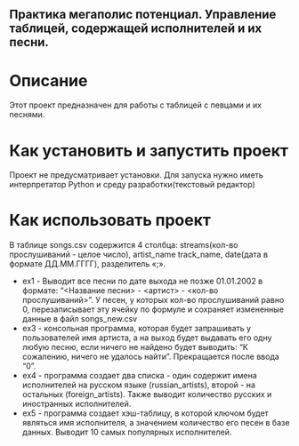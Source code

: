 ## Практика мегаполис потенциал. Управление таблицей, содержащей исполнителей и их песни.
# Описание
Этот проект предназначен для работы с таблицей с певцами и их песнями.
# Как установить и запустить проект
Проект не предусматривает установки. Для запуска нужно иметь интерпретатор Python и среду разработки(текстовый редактор)
# Как использовать проект
В таблице songs.csv содержится 4 столбца:
streams(кол-во прослушиваний - целое число), artist_name track_name, date(дата в формате ДД.ММ.ГГГГ), разделитель «;».
 - ex1 - Выводит все песни по дате выхода не позже 01.01.2002 в формате: “<Название песни> - <артист> - <кол-во прослушиваний>”. У песен, у которых кол-во прослушиваний равно 0, перезаписывает эту ячейку по формуле и сохраняет измененные данные в файл songs_new.csv 
 - ex3 - консольная программа, которая будет запрашивать у пользователей имя артиста, а на выход будет выдавать его одну любую песню, если ничего не найдено будет выводить: “К сожалению, ничего не удалось найти”.  Прекращается после ввода “0”.
 - ex4 - программа создает два списка - один содержит имена исполнителей на русском языке (russian_artists), второй - на остальных (foreign_artists). Также выводит количество русских и иностранных исполнителей.
 - ex5 - программа создает хэш-таблицу, в которой ключом будет являться имя исполнителя, а значением количество его песен в базе данных. Выводит 10 самых популярных исполнителей.
